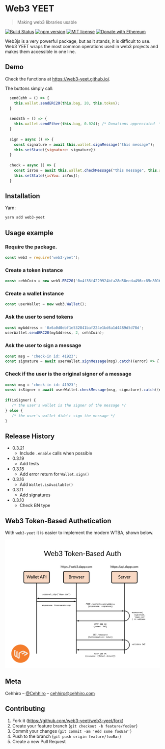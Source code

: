 # Web3 YEET
> Making web3 libraries usable

[![Build Status](https://travis-ci.com/web3-yeet/web3-yeet.svg?branch=devel)](https://travis-ci.com/web3-yeet/web3-yeet)
[![npm version](https://badge.fury.io/js/web3-yeet.svg)](https://badge.fury.io/js/web3-yeet)
[![MIT license](http://img.shields.io/badge/license-MIT-brightgreen.svg)](http://opensource.org/licenses/MIT)
[![Donate with Ethereum](https://en.cryptobadges.io/badge/small/0xff91c94f45e1114b1c90be6d028381964030584c)](https://en.cryptobadges.io/donate/0xff91c94f45e1114b1c90be6d028381964030584c)

Web3js is a very powerful package, but as it stands, it is difficult to use. Web3 YEET wraps the most common operations used in web3 projects and makes them accessible in one line.

## Demo

Check the functions at https://web3-yeet.github.io/.

The buttons simply call:
```js
  sendCehh = () => {
    this.wallet.sendERC20(this.bag, 20, this.token); 
  }

  sendEth = () => {
    this.wallet.sendEther(this.bag, 0.024); /* Donations appreciated  */
  }

  sign = async () => {
    const signature = await this.wallet.signMessage("this message");
    this.setState({signature: signature})
  }

  check = async () => {
    const isYou = await this.wallet.checkMessage("this message", this.state.signature);
    this.setState({isYou: isYou});
  }
```

## Installation

Yarn:

```sh
yarn add web3-yeet
```


## Usage example

###  Require the package.
```js
const web3 = require('web3-yeet');
```

### Create a token instance
```js
const cehhCoin = new web3.ERC20('0x4f38f4229924bfa28d58eeda496cc85e8016bccc');
```

### Create a wallet instance
```js
const userWallet = new web3.Wallet();
```

### Ask the user to send tokens
```js
const myAddress = '0x6a0d0ebf1e532841baf224e1bd6a1d4489d5d78d';
userWallet.sendERC20(myAddress, 2, cehhCoin);
```

### Ask the user to sign a message
```js
const msg = 'check-in id: 41923';
const signature = await userWallet.signMessage(msg).catch((error) => { /* error handling */ });
```

### Check if the user is the original signer of a message
```js
const msg = 'check-in id: 41923';
const isSigner = await userWallet.checkMessage(msg, signature).catch((error) => { /* error handling */ });

if(isSigner) {
   /* the user's wallet is the signer of the message */
} else {
   /* the user's wallet didn't sign the message */
}
```

## Release History

* 0.3.21
    * Include `.enable` calls when possible
* 0.3.19
    * Add tests 
* 0.3.18
    * Add error return for `Wallet.sign()` 
* 0.3.16
    * Add `Wallet.isAvailable()` 
* 0.3.11
    * Add signatures
* 0.3.10
    * Check BN type


## Web3 Token-Based Authetication
With `web3-yeet` it is easier to implement the modern WTBA, shown below.

![web3 token based authentication](https://github.com/web3-yeet/web3-yeet/blob/master/docs/web3-token-based-auth.png)

## Meta

Cehhiro – [@Cehhiro](https://twitter.com/Cehhiro) – cehhiro@cehhiro.com

## Contributing

1. Fork it (<https://github.com/web3-yeet/web3-yeet/fork>)
2. Create your feature branch (`git checkout -b feature/fooBar`)
3. Commit your changes (`git commit -am 'Add some fooBar'`)
4. Push to the branch (`git push origin feature/fooBar`)
5. Create a new Pull Request
